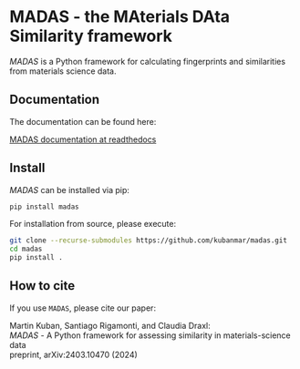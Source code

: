 # MADAS - the **MA**terials **DA**ta **S**imilarity framework

*MADAS* is a Python framework for calculating fingerprints and similarities from materials science data.

## Documentation

The documentation can be found here:

[MADAS documentation at readthedocs](https://madas.readthedocs.io)

## Install

*MADAS* can be installed via pip:

```bash
pip install madas
```

For installation from source, please execute:

```bash
git clone --recurse-submodules https://github.com/kubanmar/madas.git
cd madas
pip install .
```

## How to cite

If you use `MADAS`, please cite our paper:

Martin Kuban, Santiago Rigamonti, and Claudia Draxl:  
*MADAS* - A Python framework for assessing similarity in materials-science data  
preprint, arXiv:2403.10470 (2024)  
